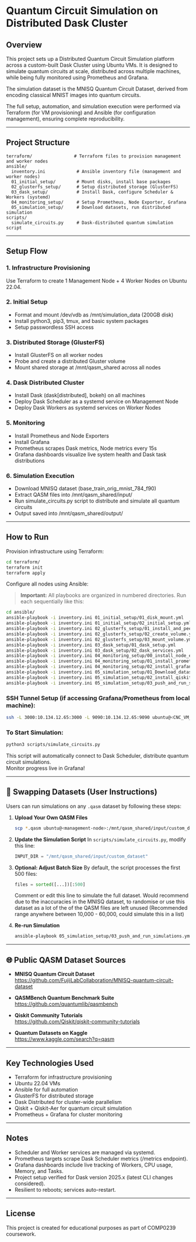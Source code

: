 
# Quantum Circuit Simulation on Distributed Dask Cluster

## Overview
This project sets up a Distributed Quantum Circuit Simulation platform across a custom-built Dask Cluster using Ubuntu VMs. It is designed to simulate quantum circuits at scale, distributed across multiple machines, while being fully monitored using Prometheus and Grafana.

The simulation dataset is the MNISQ Quantum Circuit Dataset, derived from encoding classical MNIST images into quantum circuits.

The full setup, automation, and simulation execution were performed via Terraform (for VM provisioning) and Ansible (for configuration management), ensuring complete reproducibility.

---

## Project Structure
```
terraform/                # Terraform files to provision management and worker nodes
ansible/
  inventory.ini            # Ansible inventory file (management and worker nodes)
  01_initial_setup/        # Mount disks, install base packages
  02_glusterfs_setup/      # Setup distributed storage (GlusterFS)
  03_dask_setup/           # Install Dask, configure Scheduler & Workers (systemd)
  04_monitoring_setup/     # Setup Prometheus, Node Exporter, Grafana
  05_simulation_setup/     # Download datasets, run distributed simulation
scripts/
  simulate_circuits.py     # Dask-distributed quantum simulation script
```

---

## Setup Flow

### 1. Infrastructure Provisioning
Use Terraform to create 1 Management Node + 4 Worker Nodes on Ubuntu 22.04.

### 2. Initial Setup
- Format and mount /dev/vdb as /mnt/simulation_data (200GB disk)
- Install python3, pip3, tmux, and basic system packages
- Setup passwordless SSH access

### 3. Distributed Storage (GlusterFS)
- Install GlusterFS on all worker nodes
- Probe and create a distributed Gluster volume
- Mount shared storage at /mnt/qasm_shared across all nodes

### 4. Dask Distributed Cluster
- Install Dask (dask[distributed], bokeh) on all machines
- Deploy Dask Scheduler as a systemd service on Management Node
- Deploy Dask Workers as systemd services on Worker Nodes

### 5. Monitoring
- Install Prometheus and Node Exporters
- Install Grafana
- Prometheus scrapes Dask metrics, Node metrics every 15s
- Grafana dashboards visualize live system health and Dask task distributions

### 6. Simulation Execution
- Download MNISQ dataset (base_train_orig_mnist_784_f90)
- Extract QASM files into /mnt/qasm_shared/input/
- Run simulate_circuits.py script to distribute and simulate all quantum circuits
- Output saved into /mnt/qasm_shared/output/

---

## How to Run

Provision infrastructure using Terraform:
```bash
cd terraform/
terraform init
terraform apply
```

Configure all nodes using Ansible:
> **Important:** All playbooks are organized in numbered directories. Run each sequentially like this:
```bash
cd ansible/
ansible-playbook -i inventory.ini 01_initial_setup/01_disk_mount.yml
ansible-playbook -i inventory.ini 01_initial_setup/02_initial_setup.yml
ansible-playbook -i inventory.ini 02_glusterfs_setup/01_install_and_peer.yml
ansible-playbook -i inventory.ini 02_glusterfs_setup/02_create_volume.yml
ansible-playbook -i inventory.ini 02_glusterfs_setup/03_mount_volume.yml
ansible-playbook -i inventory.ini 03_dask_setup/01_dask_setup.yml
ansible-playbook -i inventory.ini 03_dask_setup/02_dask_services.yml
ansible-playbook -i inventory.ini 04_monitoring_setup/00_install_node_exporter.yml
ansible-playbook -i inventory.ini 04_monitoring_setup/01_install_prometheus.yml
ansible-playbook -i inventory.ini 04_monitoring_setup/02_install_grafana.yml
ansible-playbook -i inventory.ini 05_simulation_setup/01_Download_dataset.yml
ansible-playbook -i inventory.ini 05_simulation_setup/02_install_qiskit.yml
ansible-playbook -i inventory.ini 05_simulation_setup/03_push_and_run_simulations.yml
```

### SSH Tunnel Setup (if accessing Grafana/Prometheus from local machine):
```bash
ssh -L 3000:10.134.12.65:3000 -L 9090:10.134.12.65:9090 ubuntu@<CNC_VM_PUBLIC_IP>
```

### To Start Simulation:
```bash
python3 scripts/simulate_circuits.py
```

This script will automatically connect to Dask Scheduler, distribute quantum circuit simulations.  
Monitor progress live in Grafana!

---

## 🔄 Swapping Datasets (User Instructions)

Users can run simulations on any `.qasm` dataset by following these steps:

1. **Upload Your Own QASM Files**
   ```bash
   scp *.qasm ubuntu@<management-node>:/mnt/qasm_shared/input/custom_dataset/
   ```

2. **Update the Simulation Script**
   In `scripts/simulate_circuits.py`, modify this line:
   ```python
   INPUT_DIR = "/mnt/qasm_shared/input/custom_dataset"
   ```

3. **Optional: Adjust Batch Size**
   By default, the script processes the first 500 files:
   ```python
   files = sorted([...])[:500]
   ```
   Comment or edit this line to simulate the full dataset.
   Would recommend due to the inaccuracies in the MNISQ dataset, to randomise or use this dataset as a lot of the of the QASM files are left unused (Recommended range anywhere between 10,000 - 60,000, could simulate this in a list)

4. **Re-run Simulation**
   ```bash
   ansible-playbook 05_simulation_setup/03_push_and_run_simulations.yml
   ```

---

## 🌐 Public QASM Dataset Sources

- **MNISQ Quantum Circuit Dataset**  
  https://github.com/FujiiLabCollaboration/MNISQ-quantum-circuit-dataset

- **QASMBench Quantum Benchmark Suite**  
  https://github.com/quantumlib/qasmbench

- **Qiskit Community Tutorials**  
  https://github.com/Qiskit/qiskit-community-tutorials

- **Quantum Datasets on Kaggle**  
  https://www.kaggle.com/search?q=qasm

---

## Key Technologies Used
- Terraform for infrastructure provisioning
- Ubuntu 22.04 VMs
- Ansible for full automation
- GlusterFS for distributed storage
- Dask Distributed for cluster-wide parallelism
- Qiskit + Qiskit-Aer for quantum circuit simulation
- Prometheus + Grafana for cluster monitoring

---

## Notes
- Scheduler and Worker services are managed via systemd.
- Prometheus targets scrape Dask Scheduler metrics (/metrics endpoint).
- Grafana dashboards include live tracking of Workers, CPU usage, Memory, and Tasks.
- Project setup verified for Dask version 2025.x (latest CLI changes considered).
- Resilient to reboots; services auto-restart.

---

## License
This project is created for educational purposes as part of COMP0239 coursework.
